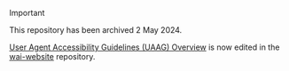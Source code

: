 > [!IMPORTANT]
> This repository has been archived 2 May 2024.
>
> [User Agent Accessibility Guidelines (UAAG) Overview](https://www.w3.org/WAI/standards-guidelines/uaag/) is now edited in the [wai-website](https://github.com/w3c/wai-website) repository.
